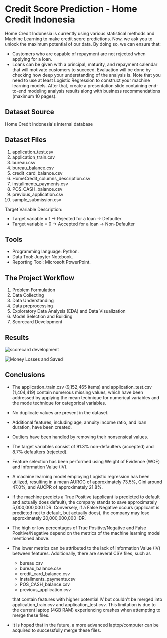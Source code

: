 
# Credit Score Prediction - Home Credit Indonesia

Home Credit Indonesia is currently using various statistical methods and Machine Learning to make credit score predictions. Now, we ask you to unlock the maximum potential of our data. By doing so, we can ensure that:
* Customers who are capable of repayment are not rejected when applying for a loan.
* Loans can be given with a principal, maturity, and repayment calendar that will motivate customers to succeed.
Evaluation will be done by checking how deep your understanding of the analysis is. Note that you need to use at least Logistic Regression to construct your machine learning models. After that, create a presentation slide containing end-to-end modeling analysis results along with business recommendations (maximum 10 pages).


## Dataset Source

Home Credit Indonesia's internal database
## Dataset Files

1. application_test.csv
2. application_train.csv
3. bureau.csv
4. bureau_balance.csv
5. credit_card_balance.csv
6. HomeCredit_columns_description.csv
7. installments_payments.csv
8. POS_CASH_balance.csv
9. previous_application.csv
10. sample_submission.csv

Target Variable Description:
* Target variable = 1 → Rejected for a loan → Defaulter
* Target variable = 0 → Accepted for a loan → Non-Defaulter
## Tools

* Programming language: Python.
* Data Tool: Jupyter Notebook.
* Reporting Tool: Microsoft PowerPoint.
## The Project Workflow

1. Problem Formulation    
2. Data Collecting
3. Data Understanding
4. Data preprocessing
5. Exploratory Data Analysis (EDA) and Data Visualization
7. Model Selection and Building
8. Scorecard Development

## Results

![scorecard development](https://blogger.googleusercontent.com/img/b/R29vZ2xl/AVvXsEgh9dmvLMyTnrbrhulhCqjd5jm6wVXoKXGNywt47z-4cAiybgJNYTjoEGUdSqZVe-tgvbpXOfUxjzYVtFCul1ShcbEW_NhNmvNFudSV7DX-BSBYgdsaREbOrkxzglExBJcMLEXgCrmd6Pfyp8apIjqp0dCxluWfnM8hve9Npm5Lyzw1dnlLdHT5X3nP/s1600/scorecard-development.png)

![Money Losses and Saved](https://blogger.googleusercontent.com/img/b/R29vZ2xl/AVvXsEi6FyzwzRO0ZJdvJJLj9_m1vqiHS4NdsncN2InC2QQ2-KX0RHDZ13IqxLDx-vZJJoGfqF3BnqIj2bcBfPwgopEAY-mBvoYmwxfPzF4ZntGAKy4uHAy8ZNlQoMpyBMKdpE6Ux4ipW2v4XDkuveoKDeIU9aRvXLhcP457u_4UclB6axfEER7PfwPKAX-Y/s1600/money-losses-and-saved.png)
## Conclusions

* The application_train.csv (9,152,465 items) and application_test.csv (1,404,419) contain numerous missing values, which have been addressed by applying the mean technique for numerical variables and the mode technique for categorical variables.
* No duplicate values are present in the dataset.
* Additional features, including age, annuity income ratio, and loan duration, have been created.
* Outliers have been handled by removing their nonsensical values.
* The target variables consist of 91.3% non-defaulters (accepted) and 8.7% defaulters (rejected).
* Feature selection has been performed using Weight of Evidence (WOE) and Information Value (IV).
* A machine learning model employing Logistic regression has been utilized, resulting in a mean AUROC of approximately 73.5%, Gini around 47.0%, and AUCPR of approximately 21.8%.
* If the machine predicts a True Positive (applicant is predicted to default and actually does default), the company stands to save approximately 5,000,000,000 IDR. Conversely, if a False Negative occurs (applicant is predicted not to default, but actually does), the company may lose approximately 20,000,000,000 IDR.
* The high or low percentages of True Positive/Negative and False Positive/Negative depend on the metrics of the machine learning model mentioned above.
* The lower metrics can be attributed to the lack of Information Value (IV) between features. Additionally, there are several CSV files, such as 
    * bureau.csv
    * bureau_balance.csv 
    * credit_card_balance.csv 
    * installments_payments.csv 
    * POS_CASH_balance.csv 
    * previous_application.csv 

   that contain features with higher potential IV but couldn't be merged into application_train.csv and application_test.csv. This limitation is due to the current laptop (4GB RAM) experiencing crashes when attempting to merge these files.
* It is hoped that in the future, a more advanced laptop/computer can be acquired to successfully merge these files.

